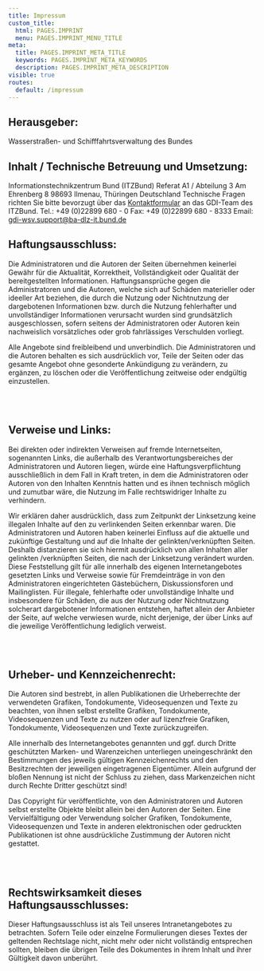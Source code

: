 ```yaml
---
title: Impressum
custom_title:
  html: PAGES.IMPRINT
  menu: PAGES.IMPRINT_MENU_TITLE
meta:
  title: PAGES.IMPRINT_META_TITLE
  keywords: PAGES.IMPRINT_META_KEYWORDS
  description: PAGES.IMPRINT_META_DESCRIPTION
visible: true
routes:
  default: /impressum
---
```


## Herausgeber:

Wasserstraßen- und Schifffahrtsverwaltung des Bundes

## Inhalt / Technische Betreuung und Umsetzung:

Informationstechnikzentrum Bund (ITZBund)
Referat A1 / Abteilung 3
Am Ehrenberg 8
98693 Ilmenau, Thüringen
Deutschland
Technische Fragen richten Sie bitte bevorzugt über das [Kontaktformular](/contact "GeoPortal.WSV - Kontakt") an das GDI-Team des ITZBund.
Tel.: +49 (0)22899 680 - 0
Fax: +49 (0)22899 680 - 8333
Email: [gdi-wsv.support@ba-dlz-it.bund.de](mailto:gdi-wsv.support@ba-dlz-it.bund.de?subject=GeoPortal.WSV)

## Haftungsausschluss:

Die Administratoren und die Autoren der Seiten übernehmen keinerlei Gewähr für die Aktualität, Korrektheit, Vollständigkeit oder Qualität der bereitgestellten Informationen. Haftungsansprüche gegen die Administratoren und die Autoren, welche sich auf Schäden materieller oder ideeller Art beziehen, die durch die Nutzung oder Nichtnutzung der dargebotenen Informationen bzw. durch die Nutzung fehlerhafter und unvollständiger Informationen verursacht wurden sind grundsätzlich ausgeschlossen, sofern seitens der Administratoren oder Autoren kein nachweislich vorsätzliches oder grob fahrlässiges Verschulden vorliegt.</p><p>Alle Angebote sind freibleibend und unverbindlich. Die Administratoren und die Autoren behalten es sich ausdrücklich vor, Teile der Seiten oder das gesamte Angebot ohne gesonderte Ankündigung zu verändern, zu ergänzen, zu löschen oder die Veröffentlichung zeitweise oder endgültig einzustellen.</p><br/><br/><h2>Verweise und Links:</h2><p>Bei direkten oder indirekten Verweisen auf fremde Internetseiten, sogenannten Links, die außerhalb des Verantwortungsbereiches der Administratoren und Autoren liegen, würde eine Haftungsverpflichtung ausschließlich in dem Fall in Kraft treten, in dem die Administratoren oder Autoren von den Inhalten Kenntnis hatten und es ihnen technisch möglich und zumutbar wäre, die Nutzung im Falle rechtswidriger Inhalte zu verhindern.</p><p>Wir erklären daher ausdrücklich, dass zum Zeitpunkt der Linksetzung keine illegalen Inhalte auf den zu verlinkenden Seiten erkennbar waren. Die Administratoren und Autoren haben keinerlei Einfluss auf die aktuelle und zukünftige Gestaltung und auf die Inhalte der gelinkten/verknüpften Seiten. Deshalb distanzieren sie sich hiermit ausdrücklich von allen Inhalten aller gelinkten /verknüpften Seiten, die nach der Linksetzung verändert wurden. Diese Feststellung gilt für alle innerhalb des eigenen Internetangebotes gesetzten Links und Verweise sowie für Fremdeinträge in von den Administratoren eingerichteten Gästebüchern, Diskussionsforen und Mailinglisten. Für illegale, fehlerhafte oder unvollständige Inhalte und insbesondere für Schäden, die aus der Nutzung oder Nichtnutzung solcherart dargebotener Informationen entstehen, haftet allein der Anbieter der Seite, auf welche verwiesen wurde, nicht derjenige, der über Links auf die jeweilige Veröffentlichung lediglich verweist.</p><br/><br/><h2>Urheber- und Kennzeichenrecht:</h2><p>Die Autoren sind bestrebt, in allen Publikationen die Urheberrechte der verwendeten Grafiken, Tondokumente, Videosequenzen und Texte zu beachten, von ihnen selbst erstellte Grafiken, Tondokumente, Videosequenzen und Texte zu nutzen oder auf lizenzfreie Grafiken, Tondokumente, Videosequenzen und Texte zurückzugreifen.</p><p>Alle innerhalb des Internetangebotes genannten und ggf. durch Dritte geschützten Marken- und Warenzeichen unterliegen uneingeschränkt den Bestimmungen des jeweils gültigen Kennzeichenrechts und den Besitzrechten der jeweiligen eingetragenen Eigentümer. Allein aufgrund der bloßen Nennung ist nicht der Schluss zu ziehen, dass Markenzeichen nicht durch Rechte Dritter geschützt sind!</p><p>Das Copyright für veröffentlichte, von den Administratoren und Autoren selbst erstellte Objekte bleibt allein bei den Autoren der Seiten. Eine Vervielfältigung oder Verwendung solcher Grafiken, Tondokumente, Videosequenzen und Texte in anderen elektronischen oder gedruckten Publikationen ist ohne ausdrückliche Zustimmung der Autoren nicht gestattet.</p><br/><br/><h2>Rechtswirksamkeit dieses Haftungsausschlusses:</h2><p>Dieser Haftungsausschluss ist als Teil unseres Intranetangebotes zu betrachten. Sofern Teile oder einzelne Formulierungen dieses Textes der geltenden Rechtslage nicht, nicht mehr oder nicht vollständig entsprechen sollten, bleiben die übrigen Teile des Dokumentes in ihrem Inhalt und ihrer Gültigkeit davon unberührt.